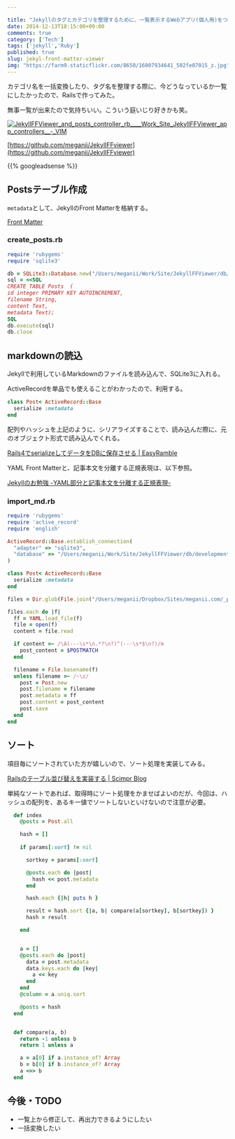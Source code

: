 ```yaml
---

title: "Jekyllのタグとカテゴリを整理するために、一覧表示するWebアプリ(個人用)をつくった"
date: 2014-12-13T18:15:00+09:00
comments: true
category: ['Tech']
tags: ['jekyll','Ruby']
published: true
slug: jekyl-front-matter-viewer
img: "https://farm9.staticflickr.com/8650/16007934641_502fe07015_z.jpg"
---
```


カテゴリ名を一括変換したり、タグ名を整理する際に、今どうなっているか一覧にしたかったので、Railsで作ってみた。

無事一覧が出来たので気持ちいい。こういう庭いじり好きかも笑。

<p><a href="https://www.flickr.com/photos/35571855@N06/16007934641" title="JekyllFFViewer_and_posts_controller_rb____Work_Site_JekyllFFViewer_app_controllers__-_VIMby meganii, on Flickr"><img class="img-responsive" src="https://farm9.staticflickr.com/8650/16007934641_502fe07015_z.jpg" alt="JekyllFFViewer_and_posts_controller_rb____Work_Site_JekyllFFViewer_app_controllers__-_VIM"></a></p>

[https://github.com/meganii/JekyllFFviewer](https://github.com/meganii/JekyllFFviewer)



{{% googleadsense %}}


## Postsテーブル作成

`metadata`として、JekyllのFront Matterを格納する。

[Front Matter](http://jekyllrb.com/docs/frontmatter/)

### create_posts.rb

```ruby
require 'rubygems'
require 'sqlite3'

db = SQLite3::Database.new("/Users/meganii/Work/Site/JekyllFFViewer/db/development.sqlite3")
sql = <<SQL
CREATE TABLE Posts  (
id integer PRIMARY KEY AUTOINCREMENT,
filename String,
content Text,
metadata Text);
SQL
db.execute(sql)
db.close
```


## markdownの読込

Jekyllで利用しているMarkdownのファイルを読み込んで、SQLite3に入れる。

ActiveRecordを単品でも使えることがわかったので、利用する。

```ruby
class Post< ActiveRecord::Base
  serialize :metadata
end
```

配列やハッシュを上記のように、シリアライズすることで、読み込んだ際に、元のオブジェクト形式で読み込んでくれる。

[Rails4でserializeしてデータをDBに保存させる | EasyRamble](http://easyramble.com/rails-active-record-serialize.html)


YAML Front Matterと、記事本文を分離する正規表現は、以下参照。

[Jekyllのお勉強 -YAML部分と記事本文を分離する正規表現-](https://www.meganii.com/blog/2013/05/23/regexp-jekyll/)


### import_md.rb 

```ruby
require 'rubygems'
require 'active_record'
require 'english'

ActiveRecord::Base.establish_connection(
  "adapter" => "sqlite3",
  "database" => "/Users/meganii/Work/Site/JekyllFFViewer/db/development.sqlite3"
)

class Post< ActiveRecord::Base
  serialize :metadata
end

files = Dir.glob(File.join("/Users/meganii/Dropbox/Sites/meganii.com/_posts", "*"))

files.each do |f|
  ff = YAML.load_file(f)
  file = open(f)
  content = file.read

  if content =~ /\A(---\s*\n.*?\n?)^(---\s*$\n?)/m
    post_content = $POSTMATCH
  end

  filename = File.basename(f)
  unless filename =~ /~\z/
    post = Post.new
    post.filename = filename 
    post.metadata = ff
    post.content = post_content
    post.save
  end
end
```



## ソート

項目毎にソートされていた方が嬉しいので、ソート処理を実装してみる。

[Railsのテーブル並び替えを実装する | Scimpr Blog](http://blog.scimpr.com/2012/08/26/rails%E3%81%AE%E3%83%86%E3%83%BC%E3%83%96%E3%83%AB%E4%B8%A6%E3%81%B3%E6%9B%BF%E3%81%88%E3%82%92%E5%AE%9F%E8%A3%85%E3%81%99%E3%82%8B/)

単純なソートであれば、取得時にソート処理をかませばよいのだが、今回は、ハッシュの配列を、あるキー値でソートしないといけないので注意が必要。





```ruby
  def index
    @posts = Post.all

    hash = []
    
    if params[:sort] != nil

      sortkey = params[:sort] 

      @posts.each do |post|
        hash << post.metadata
      end

      hash.each {|h| puts h }

      result = hash.sort {|a, b| compare(a[sortkey], b[sortkey]) }
      hash = result

    end


    a = []
    @posts.each do |post|
      data = post.metadata
      data.keys.each do |key|
        a << key
      end
    end
    @column = a.uniq.sort

    @posts = hash
  end


  def compare(a, b)
    return -1 unless b 
    return 1 unless a

    a = a[0] if a.instance_of? Array
    b = b[0] if b.instance_of? Array
    a <=> b
  end
```

## 今後・TODO

- 一覧上から修正して、再出力できるようにしたい
- 一括変換したい






